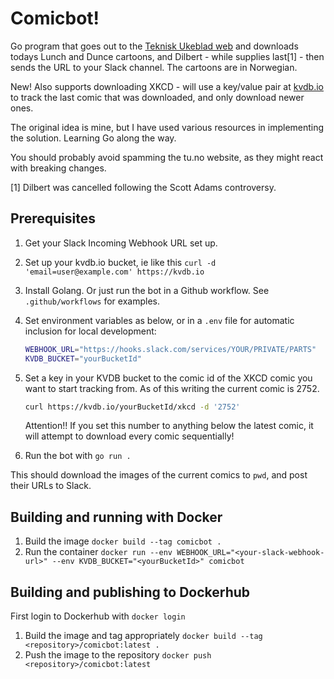 # Comicbot!

Go program that goes out to the [Teknisk Ukeblad web](https://tu.no) and downloads todays Lunch and Dunce cartoons, and Dilbert - while supplies last[1] - then sends the URL to your Slack channel. The cartoons are in Norwegian.

New! Also supports downloading XKCD - will use a key/value pair at [kvdb.io](https://kvdb.io/) to track the last comic that was downloaded, and only download newer ones.

The original idea is mine, but I have used various resources in implementing the solution. Learning Go along the way.

You should probably avoid spamming the tu.no website, as they might react with breaking changes.

[1] Dilbert was cancelled following the Scott Adams controversy.

## Prerequisites

1. Get your Slack Incoming Webhook URL set up.
2. Set up your kvdb.io bucket, ie like this `curl -d 'email=user@example.com' https://kvdb.io`
3. Install Golang. Or just run the bot in a Github workflow. See `.github/workflows` for examples.
4. Set environment variables as below, or in a `.env` file for automatic inclusion for local development:

   ```bash
   WEBHOOK_URL="https://hooks.slack.com/services/YOUR/PRIVATE/PARTS"
   KVDB_BUCKET="yourBucketId"
   ```

5. Set a key in your KVDB bucket to the comic id of the XKCD comic you want to start tracking from. As of this writing the current comic is 2752.

   ```bash
   curl https://kvdb.io/yourBucketId/xkcd -d '2752'
   ```

   Attention!! If you set this number to anything below the latest comic, it will attempt to download every comic sequentially!

6. Run the bot with `go run .`

This should download the images of the current comics to `pwd`, and post their URLs to Slack.

## Building and running with Docker

1. Build the image `docker build --tag comicbot .`
1. Run the container `docker run --env WEBHOOK_URL="<your-slack-webhook-url>" --env KVDB_BUCKET="<yourBucketId>" comicbot`

## Building and publishing to Dockerhub

First login to Dockerhub with `docker login`

1. Build the image and tag appropriately `docker build --tag <repository>/comicbot:latest .`
1. Push the image to the repository `docker push <repository>/comicbot:latest`
